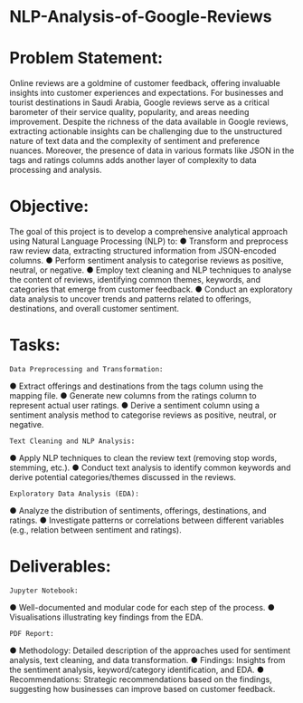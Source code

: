 # NLP-Analysis-of-Google-Reviews

# Problem Statement:
Online reviews are a goldmine of customer feedback, offering invaluable insights into customer experiences and expectations. For businesses and tourist destinations in Saudi Arabia, Google reviews serve as a critical barometer of their service quality, popularity, and areas needing improvement.
Despite the richness of the data available in Google reviews, extracting actionable insights can be challenging due to the unstructured nature of text data and the complexity of sentiment and preference nuances. Moreover, the presence of data in various formats like JSON in the tags and ratings columns adds another layer of complexity to data processing and analysis.

# Objective:
The goal of this project is to develop a comprehensive analytical approach using Natural Language Processing (NLP) to:
●	Transform and preprocess raw review data, extracting structured information from JSON-encoded columns.
●	Perform sentiment analysis to categorise reviews as positive, neutral, or negative.
●	Employ text cleaning and NLP techniques to analyse the content of reviews, identifying common themes, keywords, and categories that emerge from customer feedback.
●	Conduct an exploratory data analysis to uncover trends and patterns related to offerings, destinations, and overall customer sentiment.

# Tasks:
	Data Preprocessing and Transformation:
●	Extract offerings and destinations from the tags column using the mapping file.
●	Generate new columns from the ratings column to represent actual user ratings.
●	Derive a sentiment column using a sentiment analysis method to categorise reviews as positive, neutral, or negative.
	
	Text Cleaning and NLP Analysis:
●	Apply NLP techniques to clean the review text (removing stop words, stemming, etc.).
●	Conduct text analysis to identify common keywords and derive potential categories/themes discussed in the reviews.
	
	Exploratory Data Analysis (EDA):
●	Analyze the distribution of sentiments, offerings, destinations, and ratings.
●	Investigate patterns or correlations between different variables (e.g., relation between sentiment and ratings).

# Deliverables:
	Jupyter Notebook:
●	Well-documented and modular code for each step of the process.
●	Visualisations illustrating key findings from the EDA.
	
	PDF Report:
●	Methodology: Detailed description of the approaches used for sentiment analysis, text cleaning, and data transformation.
●	Findings: Insights from the sentiment analysis, keyword/category identification, and EDA.
●	Recommendations: Strategic recommendations based on the findings, suggesting how businesses can improve based on customer feedback.
